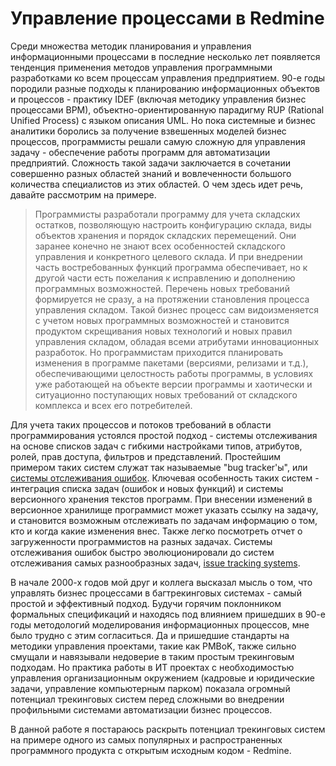Управление процессами в Redmine
===============================
Среди множества методик планирования и управления информационными процессами в последние несколько лет появляется тенденция применения методов управления программными разработками ко всем процессам управления предприятием. 90-е годы породили разные подходы к планированию информационных объектов и процессов - практику IDEF (включая методику управления бизнес процессами BPM), объектно-ориентированную парадигму RUP (Rational Unified Process) с языком описания UML. Но пока системные и бизнес аналитики боролись за получение взвешенных моделей бизнес процессов, программисты решали самую сложную для управления задачу - обеспечение работы программ для автоматизации предприятий. Сложность такой задачи заключается в сочетании совершенно разных областей знаний и вовлеченности большого количества специалистов из этих областей. О чем здесь идет речь, давайте рассмотрим на примере.

>Программисты разработали программу для учета складских остатков, позволяющую настроить конфигурацию склада, виды объектов хранения и порядок складских перемещений. Они заранее конечно не знают всех особенностей складского управления и конкретного целевого склада. И при внедрении часть востребованных функций программа обеспечивает, но к другой части есть пожелания к исправлению и дополнению программных возможностей. Перечень новых требований формируется не сразу, а на протяжении становления процесса управления складом. Такой бизнес процесс сам видоизменяется с учетом новых программных возможностей и становится продуктом скрещивания новых технологий и новых правил управления складом, обладая всеми атрибутами инновационных разработок. Но программистам приходится планировать изменения в программе пакетами (версиями, релизами и т.д.), обеспечивающими целостность работы программы, в условиях уже работающей на объекте версии программы и хаотически и ситуационно поступающих новых требований от складского комплекса и всех его потребителей.

Для учета таких процессов и потоков требований в области программирования устоялся простой подход - системы отслеживания на основе списков задач с гибкими настройками типов, атрибутов, ролей, прав доступа, фильтров и представлений. Простейшим примером таких систем служат так называемые "bug tracker'ы", или [системы отслеживания ошибок](http://ru.wikipedia.org/wiki/%D0%A1%D0%B8%D1%81%D1%82%D0%B5%D0%BC%D0%B0_%D0%BE%D1%82%D1%81%D0%BB%D0%B5%D0%B6%D0%B8%D0%B2%D0%B0%D0%BD%D0%B8%D1%8F_%D0%BE%D1%88%D0%B8%D0%B1%D0%BE%D0%BA "Посмотреть на Википедии"). Ключевая особенность таких систем - интеграция списка задач (ошибок и новых функций) и системы версионного хранения текстов программ. При внесении изменений в версионное хранилище программист может указать ссылку на задачу, и становится возможным отслеживать по задачам информацию о том, кто и когда какие изменения внес. Также легко посмотреть отчет о загруженности программистов на разных задачах. Системы отслеживания ошибок быстро эволюционировали до систем отслеживания самых разнообразных задач, [issue tracking systems](http://en.wikipedia.org/wiki/Issue_tracking_system "Посмотреть на Википедии"). 

В начале 2000-х годов мой друг и коллега высказал мысль о том, что управлять бизнес процессами в багтрекинговых системах - самый простой и эффективный подход. Будучи горячим поклонником формальных спецификаций и находясь под влиянием пришедших в 90-е годы методологий моделирования информационных процессов, мне было трудно с этим согласиться. Да и пришедшие стандарты на методики управления проектами, такие как PMBoK, также сильно смущали и навязывали недоверие в таким простым трекинговым подходам. Но практика работы в ИТ проектах с необходимостью управления организационным окружением (кадровые и юридические задачи, управление компьютерным парком) показала огромный потенциал трекинговых систем перед сложными во внедрении профильными системами автоматизации бизнес процессов.

В данной работе я постараюсь раскрыть потенциал трекинговых систем на примере одного из самых популярных и распространенных программного продукта с открытым исходным кодом - Redmine.

